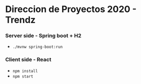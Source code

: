 # Direccion de Proyectos 2020 - Trendz



### Server side - Spring boot + H2
 - `./mvnw spring-boot:run`

### Client side - React
 - `npm install`
 - `npm start`
